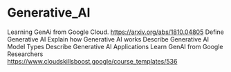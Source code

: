 # Generative_AI 

Learning GenAi from Google Cloud. 
https://arxiv.org/abs/1810.04805 
    Define Generative AI
    Explain how Generative AI works
    Describe Generative AI Model Types
    Describe Generative AI Applications
Learn GenAI from Google Researchers  
https://www.cloudskillsboost.google/course_templates/536

